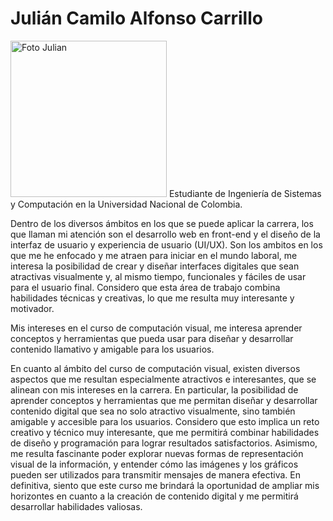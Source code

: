 # Julián Camilo Alfonso Carrillo

<div align="left">
    <img src="/showcase/images/Foto_Julian.jpeg" alt="Foto Julian" style="height: 250px; width:250px;"/>
    Estudiante de Ingeniería de Sistemas y Computación en la Universidad Nacional de Colombia.
</div>

Dentro de los diversos ámbitos en los que se puede aplicar la carrera, los que llaman mi atención son el desarrollo web en front-end y el diseño de la interfaz de usuario y experiencia de usuario (UI/UX). Son los ambitos en los que me he enfocado y me atraen para iniciar en el mundo laboral, me interesa la posibilidad de crear y diseñar interfaces digitales que sean atractivas visualmente y, al mismo tiempo, funcionales y fáciles de usar para el usuario final. Considero que esta área de trabajo combina habilidades técnicas y creativas, lo que me resulta muy interesante y motivador.

Mis intereses en el curso de computación visual, me interesa aprender conceptos y herramientas que pueda usar para diseñar y desarrollar contenido llamativo y amigable para los usuarios.

En cuanto al ámbito del curso de computación visual, existen diversos aspectos que me resultan especialmente atractivos e interesantes, que se alinean con mis intereses en la carrera. En particular, la posibilidad de aprender conceptos y herramientas que me permitan diseñar y desarrollar contenido digital que sea no solo atractivo visualmente, sino también amigable y accesible para los usuarios. Considero que esto implica un reto creativo y técnico muy interesante, que me permitirá combinar habilidades de diseño y programación para lograr resultados satisfactorios. Asimismo, me resulta fascinante poder explorar nuevas formas de representación visual de la información, y entender cómo las imágenes y los gráficos pueden ser utilizados para transmitir mensajes de manera efectiva. En definitiva, siento que este curso me brindará la oportunidad de ampliar mis horizontes en cuanto a la creación de contenido digital y me permitirá desarrollar habilidades valiosas.